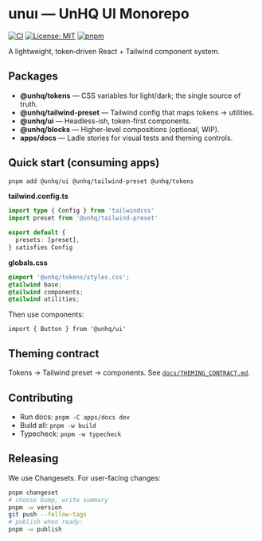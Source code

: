 # unuı — UnHQ UI Monorepo

[![CI](https://github.com/un-hq/unui/actions/workflows/ci.yml/badge.svg)](…)
[![License: MIT](https://img.shields.io/badge/License-MIT-yellow.svg)](LICENSE)
[![pnpm](https://img.shields.io/badge/pm-pnpm-orange.svg)](https://pnpm.io)

A lightweight, token‑driven React + Tailwind component system.

## Packages
- **@unhq/tokens** — CSS variables for light/dark; the single source of truth.
- **@unhq/tailwind-preset** — Tailwind config that maps tokens → utilities.
- **@unhq/ui** — Headless-ish, token-first components.
- **@unhq/blocks** — Higher-level compositions (optional, WIP).
- **apps/docs** — Ladle stories for visual tests and theming controls.

## Quick start (consuming apps)

```bash
pnpm add @unhq/ui @unhq/tailwind-preset @unhq/tokens
```

**tailwind.config.ts**

```ts
import type { Config } from 'tailwindcss'
import preset from '@unhq/tailwind-preset'

export default {
  presets: [preset],
} satisfies Config
```

**globals.css**
```css
@import '@unhq/tokens/styles.css';
@tailwind base;
@tailwind components;
@tailwind utilities;
```

Then use components:
```tsx
import { Button } from '@unhq/ui'
```

## Theming contract

Tokens → Tailwind preset → components. See [`docs/THEMING_CONTRACT.md`](docs/THEMING_CONTRACT.md).

## Contributing

- Run docs: `pnpm -C apps/docs dev`
- Build all: `pnpm -w build`
- Typecheck: `pnpm -w typecheck`

## Releasing

We use Changesets. For user-facing changes:
```bash
pnpm changeset
# choose bump, write summary
pnpm -w version
git push --follow-tags
# publish when ready:
pnpm -w publish
```
